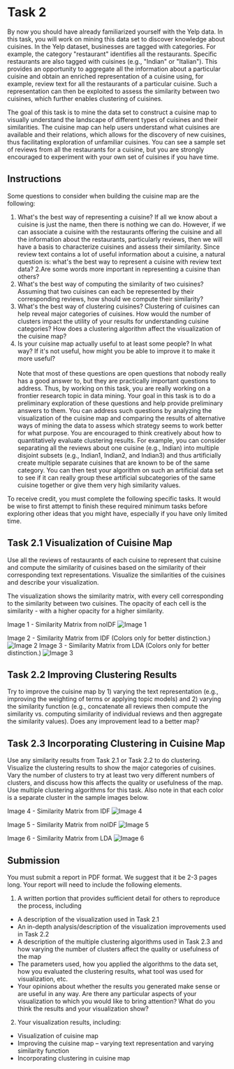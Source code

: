 # Task 2
By now you should have already familiarized yourself with the Yelp data. In this task, you will work on mining this data set to discover knowledge about cuisines. In the Yelp dataset, businesses are tagged with categories. For example, the category "restaurant" identifies all the restaurants. Specific restaurants are also tagged with cuisines (e.g., "Indian" or "Italian"). This provides an opportunity to aggregate all the information about a particular cuisine and obtain an enriched representation of a cuisine using, for example, review text for all the restaurants of a particular cuisine. Such a representation can then be exploited to assess the similarity between two cuisines, which further enables clustering of cuisines.

The goal of this task is to mine the data set to construct a cuisine map to visually understand the landscape of different types of cuisines and their similarities. The cuisine map can help users understand what cuisines are available and their relations, which allows for the discovery of new cuisines, thus facilitating exploration of unfamiliar cuisines. You can see a sample set of reviews from all the restaurants for a cuisine, but you are strongly encouraged to experiment with your own set of cuisines if you have time.

## Instructions
Some questions to consider when building the cuisine map are the following:

1. What's the best way of representing a cuisine? If all we know about a cuisine is just the name, then there is nothing we can do. However, if we can associate a cuisine with the restaurants offering the cuisine and all the information about the restaurants, particularly reviews, then we will have a basis to characterize cuisines and assess their similarity. Since review text contains a lot of useful information about a cuisine, a natural question is: what's the best way to represent a cuisine with review text data? 2.Are some words more important in representing a cuisine than others?
2. What's the best way of computing the similarity of two cuisines? Assuming that two cuisines can each be represented by their corresponding reviews, how should we compute their similarity?
3. What's the best way of clustering cuisines? Clustering of cuisines can help reveal major categories of cuisines. How would the number of clusters impact the utility of your results for understanding cuisine categories? How does a clustering algorithm affect the visualization of the cuisine map?
4. Is your cuisine map actually useful to at least some people? In what way? If it's not useful, how might you be able to improve it to make it more useful? <br/><br/>
Note that most of these questions are open questions that nobody really has a good answer to, but they are practically important questions to address. Thus, by working on this task, you are really working on a frontier research topic in data mining. Your goal in this task is to do a preliminary exploration of these questions and help provide preliminary answers to them. You can address such questions by analyzing the visualization of the cuisine map and comparing the results of alternative ways of mining the data to assess which strategy seems to work better for what purpose. You are encouraged to think creatively about how to quantitatively evaluate clustering results. For example, you can consider separating all the reviews about one cuisine (e.g., Indian) into multiple disjoint subsets (e.g., Indian1, Indian2, and Indian3) and thus artificially create multiple separate cuisines that are known to be of the same category. You can then test your algorithm on such an artificial data set to see if it can really group these artificial subcategories of the same cuisine together or give them very high similarity values.

To receive credit, you must complete the following specific tasks. It would be wise to first attempt to finish these required minimum tasks before exploring other ideas that you might have, especially if you have only limited time.

## Task 2.1 Visualization of Cuisine Map
Use all the reviews of restaurants of each cuisine to represent that cuisine and compute the similarity of cuisines based on the similarity of their corresponding text representations. Visualize the similarities of the cuisines and describe your visualization.

The visualization shows the similarity matrix, with every cell corresponding to the similarity between two cuisines. The opacity of each cell is the similarity - with a higher opacity for a higher similarity.

Image 1 - Similarity Matrix from noIDF
![Image 1](https://d3c33hcgiwev3.cloudfront.net/imageAssetProxy.v1/w-JXm5IjEeaMxg7c63DFRg_d9d9d1c67f241b5e8677d3cdcf3b9d95_Task1---NoIDFNoColor.png?expiry=1622764800000&hmac=6zHjUC3diXb_qJq_xJ2-KtZzRtKDrvsrze9eoei6Uyw)

Image 2 - Similarity Matrix from IDF (Colors only for better distinction.)
![Image 2](https://d3c33hcgiwev3.cloudfront.net/imageAssetProxy.v1/T29JVJIkEeaHlAockZu17g_a9a2d587d15ca9cd367db6278c347f87_Task2---IDFColor---No-Clustering.png?expiry=1622764800000&hmac=94wmRg8SnAVcIWMy9zHEqO4KMn7EPpvZdIhvqhCmsWw)
Image 3 - Similarity Matrix from LDA (Colors only for better distinction.)
![Image 3](https://d3c33hcgiwev3.cloudfront.net/imageAssetProxy.v1/kMKdwpIkEea4GxJ9KvTbvg_4a8623cf4b5137c8842625d8d578bd65_Task2---LDAColor---No-Clustering.png?expiry=1622764800000&hmac=T8i4EjJT9k24t_XazK6b6Wy7bPqrFUOTkNUUnDALnq4)
## Task 2.2 Improving Clustering Results

Try to improve the cuisine map by 1) varying the text representation (e.g., improving the weighting of terms or applying topic models) and 2) varying the similarity function (e.g., concatenate all reviews then compute the similarity vs. computing similarity of individual reviews and then aggregate the similarity values). Does any improvement lead to a better map?

## Task 2.3 Incorporating Clustering in Cuisine Map

Use any similarity results from Task 2.1 or Task 2.2 to do clustering. Visualize the clustering results to show the major categories of cuisines. Vary the number of clusters to try at least two very different numbers of clusters, and discuss how this affects the quality or usefulness of the map. Use multiple clustering algorithms for this task. Also note in that each color is a separate cluster in the sample images below.

Image 4 - Similarity Matrix from IDF
![Image 4](https://d3c33hcgiwev3.cloudfront.net/imageAssetProxy.v1/fgiJ7ZImEeaUSArAHh3eJg_7a661dc1d989ef13c18dd22a7d5e4f30_Task3---IDF---Clustered.png?expiry=1622764800000&hmac=IFVP6Nc_xEorjKu2HTKRCmunP4XEQVkzu6A1kfBIBzM)

Image 5 - Similarity Matrix from noIDF
![Image 5](https://d3c33hcgiwev3.cloudfront.net/imageAssetProxy.v1/4LlU2pIrEeaOrhKVQ6r_lg_3add7fd2b143bff23175e6e3d241e8a5_Task3---NoIDF---Clustered.png?expiry=1622764800000&hmac=TSRq00KjtfNmCjF72_hH9RQgLSyFOVV2vfLwq8G9Blk)

Image 6 - Similarity Matrix from LDA
![Image 6](https://d3c33hcgiwev3.cloudfront.net/imageAssetProxy.v1/Ca63LpIsEea3KhIAewBBkg_ae475d5bfbfe55f257f99236bb4e96eb_Task3---LDA---Clustered.png?expiry=1622764800000&hmac=KhEkkym7UIF8otDgqDiQa4B9sWuL2JJhViFiAExObHM)
## Submission
You must submit a report in PDF format. We suggest that it be 2-3 pages long. Your report will need to include the following elements.

1. A written portion that provides sufficient detail for others to reproduce the process, including
  - A description of the visualization used in Task 2.1
  - An in-depth analysis/description of the visualization improvements used in Task 2.2
  - A description of the multiple clustering algorithms used in Task 2.3 and how varying the number of clusters affect the quality or usefulness of the map
  - The parameters used, how you applied the algorithms to the data set, how you evaluated the clustering results, what tool was used for visualization, etc.
  - Your opinions about whether the results you generated make sense or are useful in any way. Are there any particular aspects of your visualization to which you would like to bring attention? What do you think the results and your visualization show?
2. Your visualization results, including:

  - Visualization of cuisine map
  - Improving the cuisine map – varying text representation and varying similarity function
  - Incorporating clustering in cuisine map
